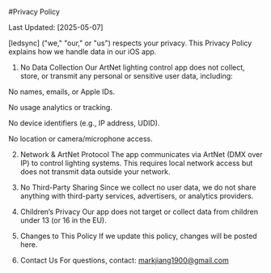 #Privacy Policy

Last Updated: [2025-05-07]

[ledsync] ("we," "our," or "us") respects your privacy. This Privacy Policy explains how we handle data in our iOS app.

1. No Data Collection
Our ArtNet lighting control app does not collect, store, or transmit any personal or sensitive user data, including:

No names, emails, or Apple IDs.

No usage analytics or tracking.

No device identifiers (e.g., IP address, UDID).

No location or camera/microphone access.

2. Network & ArtNet Protocol
The app communicates via ArtNet (DMX over IP) to control lighting systems. This requires local network access but does not transmit data outside your network.

3. No Third-Party Sharing
Since we collect no user data, we do not share anything with third-party services, advertisers, or analytics providers.

4. Children’s Privacy
Our app does not target or collect data from children under 13 (or 16 in the EU).

5. Changes to This Policy
If we update this policy, changes will be posted here.

6. Contact Us
For questions, contact:
markjiang1900@gmail.com
